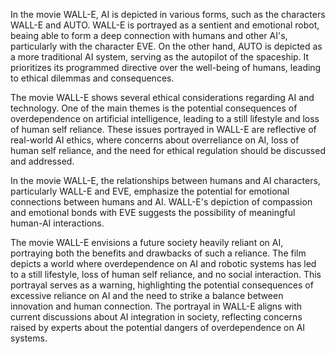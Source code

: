 In the movie WALL-E, AI is depicted in various forms, such as the characters WALL-E and AUTO. WALL-E is portrayed as a sentient and emotional robot, beaing able to form a deep connection with humans and other AI's, particularly with the character EVE. On the other hand, AUTO is depicted as a more traditional AI system, serving as the autopilot of the spaceship. It prioritizes its programmed directive over the well-being of humans, leading to ethical dilemmas and consequences.

The movie WALL-E shows several ethical considerations regarding AI and technology. One of the main themes is the potential consequences of overdependence on artificial intelligence, leading to a still lifestyle and loss of human self reliance. These issues portrayed in WALL-E are reflective of real-world AI ethics, where concerns about overreliance on AI, loss of human self reliance, and the need for ethical regulation should be discussed and addressed.

In the movie WALL-E, the relationships between humans and AI characters, particularly WALL-E and EVE, emphasize the potential for emotional connections between humans and AI. WALL-E's depiction of compassion and emotional bonds with EVE suggests the possibility of meaningful human-AI interactions.

The movie WALL-E envisions a future society heavily reliant on AI, portraying both the benefits and drawbacks of such a reliance. The film depicts a world where overdependence on AI and robotic systems has led to a still lifestyle, loss of human self reliance, and no social interaction. This portrayal serves as a warning, highlighting the potential consequences of excessive reliance on AI and the need to strike a balance between innovation and human connection. The portrayal in WALL-E aligns with current discussions about AI integration in society, reflecting concerns raised by experts about the potential dangers of overdependence on AI systems.